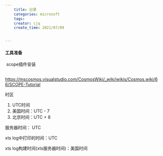 ```yaml
---
    title: 记录
    categories: microsoft
    tags:
    creator: cjq
    create_time: 2021/07/09


---
```


#### 工具准备

​	scope插件安装

​	https://mscosmos.visualstudio.com/CosmosWiki/_wiki/wikis/Cosmos.wiki/66/SCOPE-Tutorial







时区

1. UTC时间
2. 美国时间：UTC - 7
3. 北京时间：UTC + 8

服务器时间： UTC

xts log中打印的时间：UTC

xts log构建时间(xts服务器时间)：美国时间





